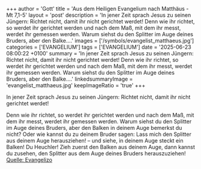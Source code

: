 +++
author = 'Gott'
title = 'Aus dem Heiligen Evangelium nach Matthäus - Mt 7,1-5'
layout = 'post'
description = 'In jener Zeit sprach Jesus zu seinen Jüngern: Richtet nicht, damit ihr nicht gerichtet werdet! Denn wie ihr richtet, so werdet ihr gerichtet werden und nach dem Maß, mit dem ihr messt, werdet ihr gemessen werden. Warum siehst du den Splitter im Auge deines Bruders, aber den Balke....'
images = ['/symbols/evangelist_matthaeus.jpg']
categories = ['EVANGELIUM']
tags = ['EVANGELIUM']
date = '2025-06-23 08:00:22 +0100'
summary = 'In jener Zeit sprach Jesus zu seinen Jüngern: Richtet nicht, damit ihr nicht gerichtet werdet! Denn wie ihr richtet, so werdet ihr gerichtet werden und nach dem Maß, mit dem ihr messt, werdet ihr gemessen werden. Warum siehst du den Splitter im Auge deines Bruders, aber den Balke....'
linkedsummaryImage = 'evangelist_matthaeus.jpg'
keepImageRatio = 'true'
+++
<!--more-->In jener Zeit sprach Jesus zu seinen Jüngern: Richtet nicht, damit ihr nicht gerichtet werdet!
Denn wie ihr richtet, so werdet ihr gerichtet werden und nach dem Maß, mit dem ihr messt, werdet ihr gemessen werden.
Warum siehst du den Splitter im Auge deines Bruders, aber den Balken in deinem Auge bemerkst du nicht?
Oder wie kannst du zu deinem Bruder sagen: Lass mich den Splitter aus deinem Auge herausziehen! – und siehe, in deinem Auge steckt ein Balken!
Du Heuchler! Zieh zuerst den Balken aus deinem Auge, dann kannst du zusehen, den Splitter aus dem Auge deines Bruders herauszuziehen!<br> [Quelle: Evangelizo](https://evangeliumtagfuertag.org/DE/gospel)